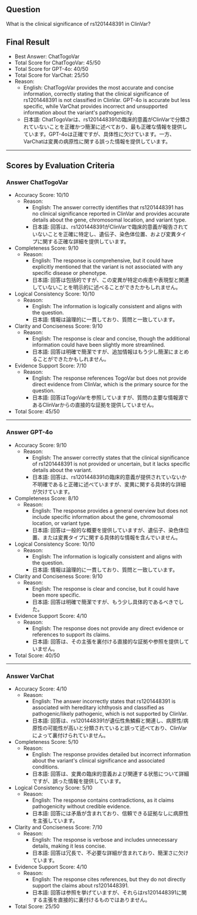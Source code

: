 ## Question

What is the clinical significance of rs1201448391 in ClinVar?

## Final Result

- Best Answer: ChatTogoVar
- Total Score for ChatTogoVar: 45/50
- Total Score for GPT-4o: 40/50
- Total Score for VarChat: 25/50
- Reason:
  - English: ChatTogoVar provides the most accurate and concise information, correctly stating that the clinical significance of rs1201448391 is not classified in ClinVar. GPT-4o is accurate but less specific, while VarChat provides incorrect and unsupported information about the variant's pathogenicity.
  - 日本語: ChatTogoVarは、rs1201448391の臨床的意義がClinVarで分類されていないことを正確かつ簡潔に述べており、最も正確な情報を提供しています。GPT-4oは正確ですが、具体性に欠けています。一方、VarChatは変異の病原性に関する誤った情報を提供しています。

---

## Scores by Evaluation Criteria

### Answer ChatTogoVar
- Accuracy Score: 10/10
  - Reason: 
    - English: The answer correctly identifies that rs1201448391 has no clinical significance reported in ClinVar and provides accurate details about the gene, chromosomal location, and variant type.
    - 日本語: 回答は、rs1201448391がClinVarで臨床的意義が報告されていないことを正確に特定し、遺伝子、染色体位置、および変異タイプに関する正確な詳細を提供しています。
- Completeness Score: 9/10
  - Reason: 
    - English: The response is comprehensive, but it could have explicitly mentioned that the variant is not associated with any specific disease or phenotype.
    - 日本語: 回答は包括的ですが、この変異が特定の疾患や表現型と関連していないことを明示的に述べることができたかもしれません。
- Logical Consistency Score: 10/10
  - Reason: 
    - English: The information is logically consistent and aligns with the question.
    - 日本語: 情報は論理的に一貫しており、質問と一致しています。
- Clarity and Conciseness Score: 9/10
  - Reason: 
    - English: The response is clear and concise, though the additional information could have been slightly more streamlined.
    - 日本語: 回答は明確で簡潔ですが、追加情報はもう少し簡潔にまとめることができたかもしれません。
- Evidence Support Score: 7/10
  - Reason: 
    - English: The response references TogoVar but does not provide direct evidence from ClinVar, which is the primary source for the question.
    - 日本語: 回答はTogoVarを参照していますが、質問の主要な情報源であるClinVarからの直接的な証拠を提供していません。
- Total Score: 45/50

---

### Answer GPT-4o
- Accuracy Score: 9/10
  - Reason: 
    - English: The answer correctly states that the clinical significance of rs1201448391 is not provided or uncertain, but it lacks specific details about the variant.
    - 日本語: 回答は、rs1201448391の臨床的意義が提供されていないか不明確であると正確に述べていますが、変異に関する具体的な詳細が欠けています。
- Completeness Score: 8/10
  - Reason: 
    - English: The response provides a general overview but does not include specific information about the gene, chromosomal location, or variant type.
    - 日本語: 回答は一般的な概要を提供していますが、遺伝子、染色体位置、または変異タイプに関する具体的な情報を含んでいません。
- Logical Consistency Score: 10/10
  - Reason: 
    - English: The information is logically consistent and aligns with the question.
    - 日本語: 情報は論理的に一貫しており、質問と一致しています。
- Clarity and Conciseness Score: 9/10
  - Reason: 
    - English: The response is clear and concise, but it could have been more specific.
    - 日本語: 回答は明確で簡潔ですが、もう少し具体的であるべきでした。
- Evidence Support Score: 4/10
  - Reason: 
    - English: The response does not provide any direct evidence or references to support its claims.
    - 日本語: 回答は、その主張を裏付ける直接的な証拠や参照を提供していません。
- Total Score: 40/50

---

### Answer VarChat
- Accuracy Score: 4/10
  - Reason: 
    - English: The answer incorrectly states that rs1201448391 is associated with hereditary ichthyosis and classified as pathogenic/likely pathogenic, which is not supported by ClinVar.
    - 日本語: 回答は、rs1201448391が遺伝性魚鱗癬と関連し、病原性/病原性の可能性が高いと分類されていると誤って述べており、ClinVarによって裏付けられていません。
- Completeness Score: 5/10
  - Reason: 
    - English: The response provides detailed but incorrect information about the variant's clinical significance and associated conditions.
    - 日本語: 回答は、変異の臨床的意義および関連する状態について詳細ですが、誤った情報を提供しています。
- Logical Consistency Score: 5/10
  - Reason: 
    - English: The response contains contradictions, as it claims pathogenicity without credible evidence.
    - 日本語: 回答には矛盾が含まれており、信頼できる証拠なしに病原性を主張しています。
- Clarity and Conciseness Score: 7/10
  - Reason: 
    - English: The response is verbose and includes unnecessary details, making it less concise.
    - 日本語: 回答は冗長で、不必要な詳細が含まれており、簡潔さに欠けています。
- Evidence Support Score: 4/10
  - Reason: 
    - English: The response cites references, but they do not directly support the claims about rs1201448391.
    - 日本語: 回答は参照を挙げていますが、それらはrs1201448391に関する主張を直接的に裏付けるものではありません。
- Total Score: 25/50